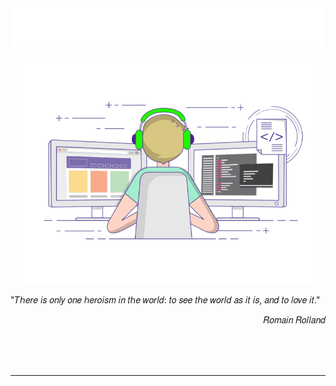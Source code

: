 <picture>
  <source srcset="/assets/images/hello-dark.svg" media="(prefers-color-scheme: dark)">
  <img src="/assets/images/hello-light.svg"/>
</picture>




<p align="center">
  <picture>
    <source width="480" srcset="/assets/images/cover-dark.gif" media="(prefers-color-scheme: dark)" />
    <img width="480" src="/assets/images/cover-light.gif" />
  </picture>
</p>



<p align="left">"𝑇ℎ𝑒𝑟𝑒 𝑖𝑠 𝑜𝑛𝑙𝑦 𝑜𝑛𝑒 ℎ𝑒𝑟𝑜𝑖𝑠𝑚 𝑖𝑛 𝑡ℎ𝑒 𝑤𝑜𝑟𝑙𝑑: 𝑡𝑜 𝑠𝑒𝑒 𝑡ℎ𝑒 𝑤𝑜𝑟𝑙𝑑 𝑎𝑠 𝑖𝑡 𝑖𝑠, 𝑎𝑛𝑑 𝑡𝑜 𝑙𝑜𝑣𝑒 𝑖𝑡."</p>
<p align="right">𝑅𝑜𝑚𝑎𝑖𝑛 𝑅𝑜𝑙𝑙𝑎𝑛𝑑</p>

<br/><br/><br/>
<hr />
